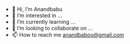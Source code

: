 - 👋 Hi, I’m Anandbabu
- 👀 I’m interested in ...
- 🌱 I’m currently learning ...
- 💞️ I’m looking to collaborate on ...
- 📫 How to reach me anandbaboo@gmail.com

<!---
anandbabu10/anandbabu10 is a ✨ special ✨ repository because its `README.md` (this file) appears on your GitHub profile.
You can click the Preview link to take a look at your changes.
--->
